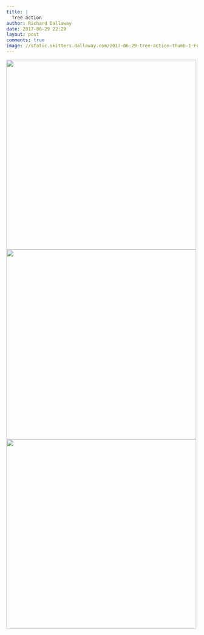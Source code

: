 ```yaml
---
title: |
  Tree action
author: Richard Dallaway
date: 2017-06-29 22:29
layout: post
comments: true
image: //static.skitters.dallaway.com/2017-06-29-tree-action-thumb-1-FullSizeRender.jpg
---
```


<div>
        <a href="//static.skitters.dallaway.com/2017-06-29-tree-action-fullsize-1-FullSizeRender.jpg">
          <img src="//static.skitters.dallaway.com/2017-06-29-tree-action-thumb-1-FullSizeRender.jpg" width="500" height="500"/>
        </a>
      </div><div>
        <a href="//static.skitters.dallaway.com/2017-06-29-tree-action-fullsize-2-FullSizeRender.jpg">
          <img src="//static.skitters.dallaway.com/2017-06-29-tree-action-thumb-2-FullSizeRender.jpg" width="500" height="500"/>
        </a>
      </div><div>
        <a href="//static.skitters.dallaway.com/2017-06-29-tree-action-fullsize-3-FullSizeRender.jpg">
          <img src="//static.skitters.dallaway.com/2017-06-29-tree-action-thumb-3-FullSizeRender.jpg" width="500" height="500"/>
        </a>
      </div>


   
      